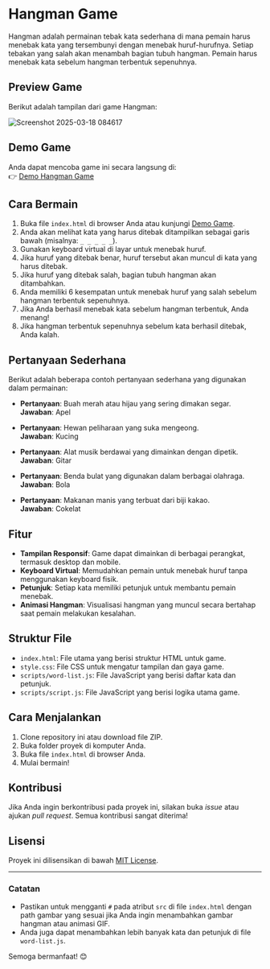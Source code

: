 
# Hangman Game

Hangman adalah permainan tebak kata sederhana di mana pemain harus menebak kata yang tersembunyi dengan menebak huruf-hurufnya. Setiap tebakan yang salah akan menambah bagian tubuh hangman. Pemain harus menebak kata sebelum hangman terbentuk sepenuhnya.

## Preview Game

Berikut adalah tampilan dari game Hangman:

![Screenshot 2025-03-18 084617](https://github.com/user-attachments/assets/ff390eba-8e75-419d-bff8-d77bc02df2da)

## Demo Game

Anda dapat mencoba game ini secara langsung di:  
👉 [Demo Hangman Game](https://faajharr.github.io/hangman-game/)

## Cara Bermain

1. Buka file `index.html` di browser Anda atau kunjungi [Demo Game](https://faajharr.github.io/hangman-game/).
2. Anda akan melihat kata yang harus ditebak ditampilkan sebagai garis bawah (misalnya: `_ _ _ _ _`).
3. Gunakan keyboard virtual di layar untuk menebak huruf.
4. Jika huruf yang ditebak benar, huruf tersebut akan muncul di kata yang harus ditebak.
5. Jika huruf yang ditebak salah, bagian tubuh hangman akan ditambahkan.
6. Anda memiliki 6 kesempatan untuk menebak huruf yang salah sebelum hangman terbentuk sepenuhnya.
7. Jika Anda berhasil menebak kata sebelum hangman terbentuk, Anda menang!
8. Jika hangman terbentuk sepenuhnya sebelum kata berhasil ditebak, Anda kalah.

## Pertanyaan Sederhana

Berikut adalah beberapa contoh pertanyaan sederhana yang digunakan dalam permainan:

- **Pertanyaan**: Buah merah atau hijau yang sering dimakan segar.  
  **Jawaban**: Apel

- **Pertanyaan**: Hewan peliharaan yang suka mengeong.  
  **Jawaban**: Kucing

- **Pertanyaan**: Alat musik berdawai yang dimainkan dengan dipetik.  
  **Jawaban**: Gitar

- **Pertanyaan**: Benda bulat yang digunakan dalam berbagai olahraga.  
  **Jawaban**: Bola

- **Pertanyaan**: Makanan manis yang terbuat dari biji kakao.  
  **Jawaban**: Cokelat

## Fitur

- **Tampilan Responsif**: Game dapat dimainkan di berbagai perangkat, termasuk desktop dan mobile.
- **Keyboard Virtual**: Memudahkan pemain untuk menebak huruf tanpa menggunakan keyboard fisik.
- **Petunjuk**: Setiap kata memiliki petunjuk untuk membantu pemain menebak.
- **Animasi Hangman**: Visualisasi hangman yang muncul secara bertahap saat pemain melakukan kesalahan.

## Struktur File

- `index.html`: File utama yang berisi struktur HTML untuk game.
- `style.css`: File CSS untuk mengatur tampilan dan gaya game.
- `scripts/word-list.js`: File JavaScript yang berisi daftar kata dan petunjuk.
- `scripts/script.js`: File JavaScript yang berisi logika utama game.

## Cara Menjalankan

1. Clone repository ini atau download file ZIP.
2. Buka folder proyek di komputer Anda.
3. Buka file `index.html` di browser Anda.
4. Mulai bermain!

## Kontribusi

Jika Anda ingin berkontribusi pada proyek ini, silakan buka *issue* atau ajukan *pull request*. Semua kontribusi sangat diterima!

## Lisensi

Proyek ini dilisensikan di bawah [MIT License](LICENSE).

---

### Catatan
- Pastikan untuk mengganti `#` pada atribut `src` di file `index.html` dengan path gambar yang sesuai jika Anda ingin menambahkan gambar hangman atau animasi GIF.
- Anda juga dapat menambahkan lebih banyak kata dan petunjuk di file `word-list.js`.

Semoga bermanfaat! 😊
